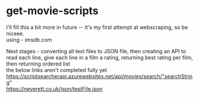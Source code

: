 # get-movie-scripts

I'll fill this a bit more in future -- it's my first attempt at webscraping, so be niceee.  
using - imsdb.com  
  
Next stages - converting all text files to JSON file, then creating an API to read each line, give each line in a film a rating, returning best rating per film, then returning ordered list  
the below links aren't completed fully yet  
https://scriptsearcherapi.azurewebsites.net/api/movies/search/"searchString"  
https://neverett.co.uk/json/testFile.json  
